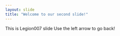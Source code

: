 ```yaml
---
layout: slide
title: "Welcome to our second slide!"
---
```

This is Legion007 slide
Use the left arrow to go back!
